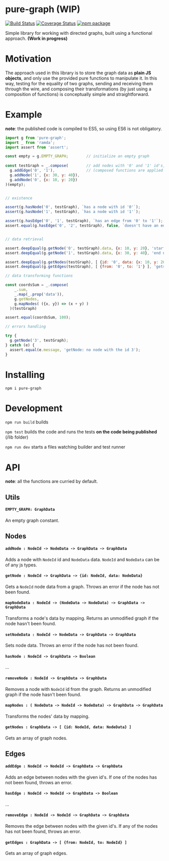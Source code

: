 # pure-graph (WIP)
[![Build Status](https://travis-ci.org/Naissur/pure-graph.svg?branch=master)](https://travis-ci.org/Naissur/pure-graph)
[![Coverage Status](https://coveralls.io/repos/Naissur/pure-graph/badge.svg?branch=master&service=github)](https://coveralls.io/github/Naissur/pure-graph?branch=master)
[![npm package](https://img.shields.io/npm/v/pure-graph.svg)](https://www.npmjs.com/package/pure-graph)

Simple library for working with directed graphs, built using a functional approach. **(Work in progress)**

# Motivation

The approach used in this library is to store the graph data as **plain JS objects**, and only use the provided pure functions to manipulate it. In this way, testing for the equality of two graphs, sending and receiving them through the wire, and composing their transformations (by just using a composition of functions) is conceptually simple and straightforward.

# Example

**note**: the published code is compiled to ES5, so using ES6 is not obligatory.


```javascript
import g from 'pure-graph';
import _ from 'ramda';
import assert from 'assert';

const empty = g.EMPTY_GRAPH;        // initialize an empty graph
  
const testGraph = _.compose(        // add nodes with '0' and '1' id's, and an edge between them
  g.addEdge('0', '1'),              // (composed functions are applied from the last to the first)
  g.addNode('1', {x: 30, y: 40}),
  g.addNode('0', {x: 10, y: 20})
)(empty);


// existence

assert(g.hasNode('0', testGraph), `has a node with id '0'`);
assert(g.hasNode('1', testGraph), `has a node with id '1'`);

assert(g.hasEdge('0', '1', testGraph), `has an edge from '0' to '1'`);
assert.equal(g.hasEdge('0', '2', testGraph), false, `doesn't have an edge from '0' to '2'`);


// data retrieval

assert.deepEqual(g.getNode('0', testGraph).data, {x: 10, y: 20}, 'start node data has been stored');
assert.deepEqual(g.getNode('1', testGraph).data, {x: 30, y: 40}, 'end node data has been stored');

assert.deepEqual(g.getNodes(testGraph), [ {id: '0', data: {x: 10, y: 20}}, {id: '1', data: {x: 30, y: 40}} ], 'gets a nodes array');
assert.deepEqual(g.getEdges(testGraph), [ {from: '0', to: '1'} ], 'gets an edges array');

// data transforming functions

const coordsSum = _.compose(
    _.sum,
    _.map(_.prop('data')),
    g.getNodes,
    g.mapNodes( ({x, y}) => (x + y) )
  )(testGraph)

assert.equal(coordsSum, 100);

// errors handling

try {
  g.getNode('3', testGraph);    
} catch (e) {
  assert.equal(e.message, 'getNode: no node with the id 3');
}

```

# Installing

`npm i pure-graph`

# Development

`npm run build` builds

`npm test` builds the code and runs the tests **on the code being published** (/lib folder)

`npm run dev` starts a files watching builder and test runner


# API

**note**: all the functions are curried by default.

## Utils

#### `EMPTY_GRAPH: GraphData`

An empty graph constant.

## Nodes

#### `addNode : NodeId -> NodeData -> GraphData -> GraphData`

Adds a node with `NodeId` id and `NodeData` data. `NodeId` and `NodeData` can be of any js types.


#### `getNode : NodeId -> GraphData -> {id: NodeId, data: NodeData}`

Gets a `NodeId` node data from a graph. Throws an error if the node has not been found.

#### `mapNodeData : NodeId -> (NodeData -> NodeData) -> GraphData -> GraphData`

Transforms a node's data by mapping. Returns an unmodified graph if the node hasn't been found.

#### `setNodeData : NodeId -> NodeData -> GraphData -> GraphData`

Sets node data. Throws an error if the node has not been found.

#### `hasNode : NodeId -> GraphData -> Boolean`

...

#### `removeNode : NodeId -> GraphData -> GraphData`

Removes a node with `NodeId` id from the graph. Returns an unmodified graph if the node hasn't been found.

#### `mapNodes : ( NodeData -> NodeId -> NodeData) -> GraphData -> GraphData`

Transforms the nodes' data by mapping.

#### `getNodes : GraphData -> [ {id: NodeId, data: NodeData} ]`

Gets an array of graph nodes.


## Edges

#### `addEdge : NodeId -> NodeId -> GraphData -> GraphData`

Adds an edge between nodes with the given id's. If one of the nodes has not been found, throws an error.

#### `hasEdge : NodeId -> NodeId -> GraphData -> Boolean`

...

#### `removeEdge : NodeId -> NodeId -> GraphData -> GraphData`

Removes the edge between nodes with the given id's. If any of the nodes has not been found, throws an error.

#### `getEdges : GraphData -> [ {from: NodeId, to: NodeId} ]`

Gets an array of graph edges.


